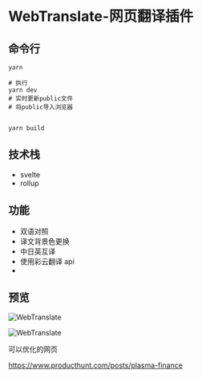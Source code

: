 # WebTranslate-网页翻译插件

## 命令行

```shell
yarn

# 执行
yarn dev
# 实时更新public文件
# 将public导入浏览器


yarn build
```

## 技术栈

- svelte
- rollup

## 功能

- 双语对照
- 译文背景色更换
- 中日英互译
- 使用彩云翻译 api
-

## 预览

![WebTranslate](https://img-blog.csdnimg.cn/df779da96a7040749a6b17df775ceecb.png)

![WebTranslate](./images/preview.gif)

可以优化的网页

https://www.producthunt.com/posts/plasma-finance
